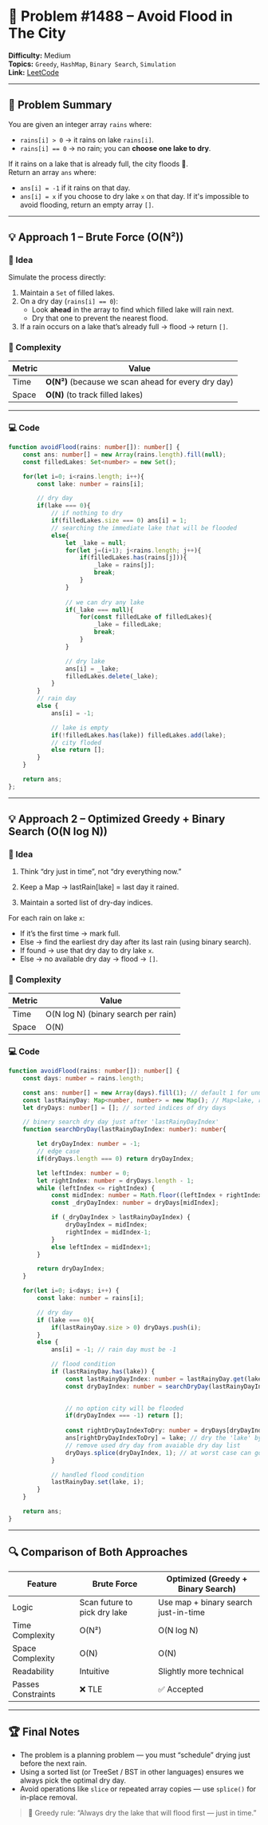 # 🧩 Problem #1488 – Avoid Flood in The City

**Difficulty:** Medium  
**Topics:** `Greedy`, `HashMap`, `Binary Search`, `Simulation`  
**Link:** [LeetCode](https://leetcode.com/problems/avoid-flood-in-the-city/)

---

## 📜 Problem Summary
You are given an integer array `rains` where:

- `rains[i] > 0` → it rains on lake `rains[i]`.
- `rains[i] == 0` → no rain; you can **choose one lake to dry**.

If it rains on a lake that is already full, the city floods 🌊.  
Return an array `ans` where:
- `ans[i] = -1` if it rains on that day.
- `ans[i] = x` if you choose to dry lake `x` on that day.
If it's impossible to avoid flooding, return an empty array `[]`.

---

## 💡 Approach 1 – Brute Force (O(N²))

### 🧩 Idea
Simulate the process directly:
1. Maintain a `Set` of filled lakes.
2. On a dry day (`rains[i] == 0`):
   - Look **ahead** in the array to find which filled lake will rain next.
   - Dry that one to prevent the nearest flood.
3. If a rain occurs on a lake that’s already full → flood → return `[]`.

### 🧮 Complexity
| Metric | Value |
|---------|--------|
| Time | **O(N²)** (because we scan ahead for every dry day) |
| Space | **O(N)** (to track filled lakes) |

---

### 💻 Code
```Typescript []
function avoidFlood(rains: number[]): number[] {
    const ans: number[] = new Array(rains.length).fill(null);
    const filledLakes: Set<number> = new Set();

    for(let i=0; i<rains.length; i++){
        const lake: number = rains[i];

        // dry day
        if(lake === 0){
            // if nothing to dry
            if(filledLakes.size === 0) ans[i] = 1;
            // searching the immediate lake that will be flooded
            else{
                let _lake = null;
                for(let j=(i+1); j<rains.length; j++){
                    if(filledLakes.has(rains[j])){
                        _lake = rains[j];
                        break;
                    }
                }
                
                // we can dry any lake
                if(_lake === null){
                    for(const filledLake of filledLakes){
                        _lake = filledLake;
                        break;
                    }
                }

                // dry lake
                ans[i] = _lake;
                filledLakes.delete(_lake);
            }
        }
        // rain day
        else { 
            ans[i] = -1;

            // lake is empty
            if(!filledLakes.has(lake)) filledLakes.add(lake);
            // city floded
            else return [];
        }
    }

    return ans;
};
```

---

## 💡 Approach 2 – Optimized Greedy + Binary Search (O(N log N))

### 🧩 Idea

1. Think “dry just in time”, not “dry everything now.”

2. Keep a Map → lastRain[lake] = last day it rained.

3. Maintain a sorted list of dry-day indices.

For each rain on lake `x`:
  - If it’s the first time → mark full.
  - Else → find the earliest dry day after its last rain (using binary search).
  - If found → use that dry day to dry lake `x`.
  - Else → no available dry day → flood → `[]`.

### 🧮 Complexity


| Metric | Value |
|---------|--------|
| Time |	O(N log N) (binary search per rain) |
| Space |	O(N) |

### 💻 Code

```Typescript []
function avoidFlood(rains: number[]): number[] {
    const days: number = rains.length;

    const ans: number[] = new Array(days).fill(1); // default 1 for unused dry days
    const lastRainyDay: Map<number, number> = new Map(); // Map<lake, rainyDay>
    let dryDays: number[] = []; // sorted indices of dry days

    // binery search dry day just after 'lastRainyDayIndex'
    function searchDryDay(lastRainyDayIndex: number): number{

        let dryDayIndex: number = -1;
        // edge case
        if(dryDays.length === 0) return dryDayIndex;

        let leftIndex: number = 0; 
        let rightIndex: number = dryDays.length - 1;
        while (leftIndex <= rightIndex) {
            const midIndex: number = Math.floor((leftIndex + rightIndex)/2);
            const _dryDayIndex: number = dryDays[midIndex];

            if (_dryDayIndex > lastRainyDayIndex) { 
                dryDayIndex = midIndex; 
                rightIndex = midIndex-1;
            }
            else leftIndex = midIndex+1;
        }

        return dryDayIndex;
    }

    for(let i=0; i<days; i++) {
        const lake: number = rains[i];

        // dry day
        if (lake === 0){
            if(lastRainyDay.size > 0) dryDays.push(i);
        } 
        else {
            ans[i] = -1; // rain day must be -1

            // flood condition
            if (lastRainyDay.has(lake)) {
                const lastRainyDayIndex: number = lastRainyDay.get(lake);
                const dryDayIndex: number = searchDryDay(lastRainyDayIndex);
                

                // no option city will be flooded
                if(dryDayIndex === -1) return [];
                
                const rightDryDayIndexToDry: number = dryDays[dryDayIndex];
                ans[rightDryDayIndexToDry] = lake; // dry the 'lake' by right dry day
                // remove used dry day from avaiable dry day list
                dryDays.splice(dryDayIndex, 1); // at worst case can go to O(n)
            }

            // handled flood condition
            lastRainyDay.set(lake, i);
        }
    }

    return ans;
}
```

---

## 🔍 Comparison of Both Approaches

| Feature |	Brute Force |	Optimized (Greedy + Binary Search) |
| --- | --- | --- |
| Logic |	Scan future to pick dry lake |	Use map + binary search just-in-time |
| Time Complexity |	O(N²) |	O(N log N) |
| Space Complexity |	O(N) |	O(N) |
| Readability |	Intuitive |	Slightly more technical |
| Passes Constraints |	❌ TLE | ✅ Accepted |

---

## 🏆 Final Notes

- The problem is a planning problem — you must “schedule” drying just before the next rain.
- Using a sorted list (or TreeSet / BST in other languages) ensures we always pick the optimal dry day.
- Avoid operations like `slice` or repeated array copies — use `splice()` for in-place removal.

> 💬 Greedy rule: “Always dry the lake that will flood first — just in time.”

